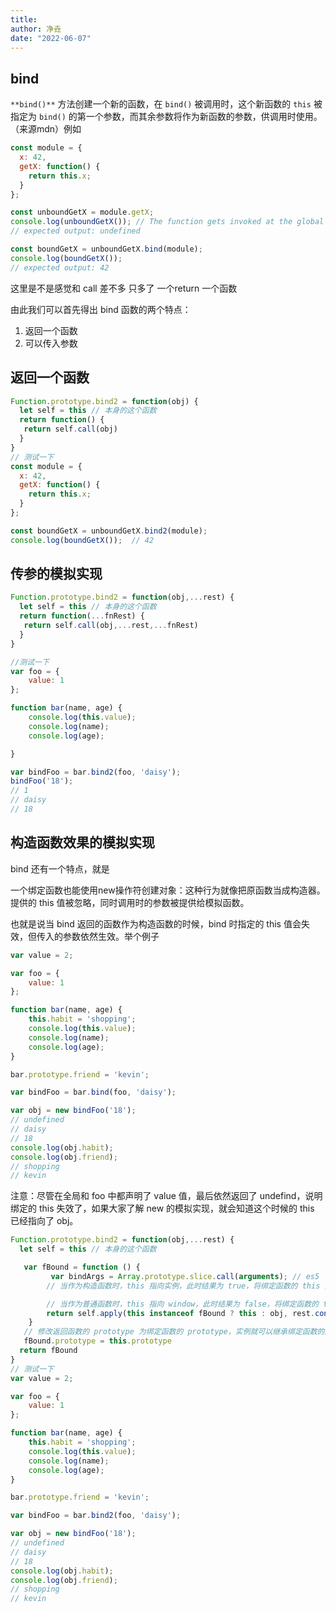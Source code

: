 ```yaml
---
title:
author: 净垚
date: "2022-06-07"
---
```

## bind

`**bind()**` 方法创建一个新的函数，在 `bind()` 被调用时，这个新函数的 `this` 被指定为 `bind()` 的第一个参数，而其余参数将作为新函数的参数，供调用时使用。（来源mdn）例如

```javascript
const module = {
  x: 42,
  getX: function() {
    return this.x;
  }
};

const unboundGetX = module.getX; 
console.log(unboundGetX()); // The function gets invoked at the global scope
// expected output: undefined

const boundGetX = unboundGetX.bind(module);
console.log(boundGetX());
// expected output: 42
```

这里是不是感觉和 call 差不多 只多了 一个return 一个函数

由此我们可以首先得出 bind 函数的两个特点：

1. 返回一个函数
2. 可以传入参数

## 返回一个函数

```javascript
Function.prototype.bind2 = function(obj) {
  let self = this // 本身的这个函数
  return function() {
   return self.call(obj)
  }
}
// 测试一下
const module = {
  x: 42,
  getX: function() {
    return this.x;
  }
};

const boundGetX = unboundGetX.bind2(module);
console.log(boundGetX());  // 42

```

## 传参的模拟实现

```javascript
Function.prototype.bind2 = function(obj,...rest) {
  let self = this // 本身的这个函数
  return function(...fnRest) {
   return self.call(obj,...rest,...fnRest)
  }
}

//测试一下
var foo = {
    value: 1
};

function bar(name, age) {
    console.log(this.value);
    console.log(name);
    console.log(age);

}

var bindFoo = bar.bind2(foo, 'daisy');
bindFoo('18');
// 1
// daisy
// 18
```

## 构造函数效果的模拟实现

bind 还有一个特点，就是

一个绑定函数也能使用new操作符创建对象：这种行为就像把原函数当成构造器。提供的 this 值被忽略，同时调用时的参数被提供给模拟函数。

也就是说当 bind 返回的函数作为构造函数的时候，bind 时指定的 this 值会失效，但传入的参数依然生效。举个例子

```javascript
var value = 2;

var foo = {
    value: 1
};

function bar(name, age) {
    this.habit = 'shopping';
    console.log(this.value);
    console.log(name);
    console.log(age);
}

bar.prototype.friend = 'kevin';

var bindFoo = bar.bind(foo, 'daisy');

var obj = new bindFoo('18');
// undefined
// daisy
// 18
console.log(obj.habit);
console.log(obj.friend);
// shopping
// kevin
```

注意：尽管在全局和 foo 中都声明了 value 值，最后依然返回了 undefind，说明绑定的 this 失效了，如果大家了解 new 的模拟实现，就会知道这个时候的 this 已经指向了 obj。

```javascript
Function.prototype.bind2 = function(obj,...rest) {
  let self = this // 本身的这个函数

   var fBound = function () {
         var bindArgs = Array.prototype.slice.call(arguments); // es5
        // 当作为构造函数时，this 指向实例，此时结果为 true，将绑定函数的 this 指向该实例，可以让实例获得来自绑定函数的值

        // 当作为普通函数时，this 指向 window，此时结果为 false，将绑定函数的 this 指向 context
        return self.apply(this instanceof fBound ? this : obj, rest.concat(bindArgs));
    }
   // 修改返回函数的 prototype 为绑定函数的 prototype，实例就可以继承绑定函数的原型中的值
   fBound.prototype = this.prototype
  return fBound
}
// 测试一下
var value = 2;

var foo = {
    value: 1
};

function bar(name, age) {
    this.habit = 'shopping';
    console.log(this.value);
    console.log(name);
    console.log(age);
}

bar.prototype.friend = 'kevin';

var bindFoo = bar.bind2(foo, 'daisy');

var obj = new bindFoo('18');
// undefined
// daisy
// 18
console.log(obj.habit);
console.log(obj.friend);
// shopping
// kevin
```

